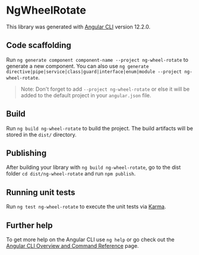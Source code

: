 # NgWheelRotate

This library was generated with [Angular CLI](https://github.com/angular/angular-cli) version 12.2.0.

## Code scaffolding

Run `ng generate component component-name --project ng-wheel-rotate` to generate a new component. You can also use `ng generate directive|pipe|service|class|guard|interface|enum|module --project ng-wheel-rotate`.
> Note: Don't forget to add `--project ng-wheel-rotate` or else it will be added to the default project in your `angular.json` file. 

## Build

Run `ng build ng-wheel-rotate` to build the project. The build artifacts will be stored in the `dist/` directory.

## Publishing

After building your library with `ng build ng-wheel-rotate`, go to the dist folder `cd dist/ng-wheel-rotate` and run `npm publish`.

## Running unit tests

Run `ng test ng-wheel-rotate` to execute the unit tests via [Karma](https://karma-runner.github.io).

## Further help

To get more help on the Angular CLI use `ng help` or go check out the [Angular CLI Overview and Command Reference](https://angular.io/cli) page.

